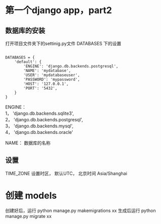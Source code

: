 # 第一个django app，part2

## 数据库的安装
打开项目文件夹下的settinig.py文件
DATABASES 下的设置

<pre><code>
DATABASES = {
    'default': {
        'ENGINE': 'django.db.backends.postgresql',
        'NAME': 'mydatabase',
        'USER': 'mydatabaseuser',
        'PASSWORD': 'mypassword',
        'HOST': '127.0.0.1',
        'PORT': '5432',
    }
}
</code></pre>

ENGINE：  
1， 'django.db.backends.sqlite3',  
2， 'django.db.backends.postgresql',  
3， 'django.db.backends.mysql',  
4， 'django.db.backends.oracle'  

NAME： 数据库的名称


## 设置
TIME_ZONE 设置时区， 默认UTC， 北京时间 Asia/Shanghai


# 创建 models
创建好后，运行 python manage.py makemigrations xx
生成后运行 python manage.py migrate xx
